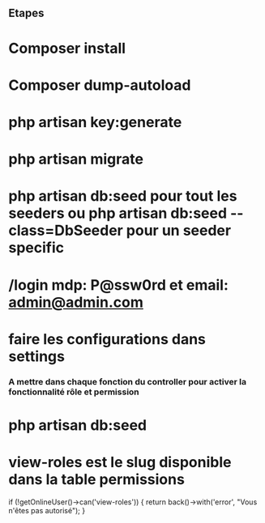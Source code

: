 ## Etapes

# Composer install

# Composer dump-autoload

# php artisan key:generate

# php artisan migrate

# php artisan db:seed pour tout les seeders ou php artisan db:seed --class=DbSeeder pour un seeder specific

# /login mdp: P@ssw0rd et email: admin@admin.com

# faire les configurations dans settings

### A mettre dans chaque fonction du controller pour activer la fonctionnalité rôle et permission

# php artisan db:seed

# view-roles est le slug disponible dans la table permissions

if (!getOnlineUser()->can('view-roles')) {
return back()->with('error', "Vous n'êtes pas autorisé");
}

